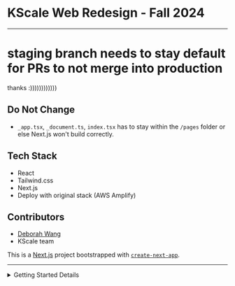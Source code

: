 # KScale Web Redesign - Fall 2024

---

# staging branch needs to stay default for PRs to not merge into production

thanks :))))))))))))

## Do Not Change

- `_app.tsx`, `_document.ts`, `index.tsx` has to stay within the `/pages` folder or else Next.js won't build correctly.

## Tech Stack

- React
- Tailwind.css
- Next.js
- Deploy with original stack (AWS Amplify)

## Contributors

- [Deborah Wang](https://github.com/mrpthemrp)
- KScale team

This is a [Next.js](https://nextjs.org) project bootstrapped with [`create-next-app`](https://nextjs.org/docs/app/api-reference/cli/create-next-app).

---

<details>
    <summary>Getting Started Details</summary>
        First, run the development server:
        
        npm run dev
        # or
        yarn dev
        # or
        pnpm dev
        # or
        bun dev
        
        Open [http://localhost:3000](http://localhost:3000) with your browser to see the result.
        
        You can start editing the page by modifying `app/index.tsx`. The page auto-updates as you edit the file.
        
        This project uses [`next/font`](https://nextjs.org/docs/app/building-your-application/optimizing/fonts) to automatically optimize and load [Geist](https://vercel.com/font), a new font family for Vercel.
        
        ## Learn More
        
        To learn more about Next.js, take a look at the following resources:
        
        - [Next.js Documentation](https://nextjs.org/docs) - learn about Next.js features and API.
          - [Learn Next.js](https://nextjs.org/learn) - an interactive Next.js tutorial.
        
        You can check out [the Next.js GitHub repository](https://github.com/vercel/next.js) - your feedback and contributions are welcome!
        
        ## Deploy on Vercel
        
        The easiest way to deploy your Next.js app is to use the [Vercel Platform](https://vercel.com/new?utm_medium=default-template&filter=next.js&utm_source=create-next-app&utm_campaign=create-next-app-readme) from the creators of Next.js.
        
        Check out our [Next.js deployment documentation](https://nextjs.org/docs/app/building-your-application/deploying) for more details.
</details>
